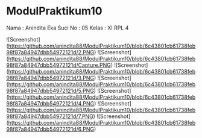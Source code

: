 # ModulPraktikum10

Nama  :   Anindita Eka Suci
No    :   05
Kelas :   XI RPL 4

![Screenshot] (https://github.com/anindita88/ModulPraktikum10/blob/6c43801cb61738feb98f87a84947dbb54972121d/2.PNG)
![Screenshot] (https://github.com/anindita88/ModulPraktikum10/blob/6c43801cb61738feb98f87a84947dbb54972121d/Capture.PNG)
![Screenshot] (https://github.com/anindita88/ModulPraktikum10/blob/6c43801cb61738feb98f87a84947dbb54972121d/3.PNG)
![Screenshot] (https://github.com/anindita88/ModulPraktikum10/blob/6c43801cb61738feb98f87a84947dbb54972121d/5.PNG)
![Screenshot] (https://github.com/anindita88/ModulPraktikum10/blob/6c43801cb61738feb98f87a84947dbb54972121d/4.PNG)
![Screenshot] (https://github.com/anindita88/ModulPraktikum10/blob/6c43801cb61738feb98f87a84947dbb54972121d/7.PNG)
![Screenshot] (https://github.com/anindita88/ModulPraktikum10/blob/6c43801cb61738feb98f87a84947dbb54972121d/6.PNG)
